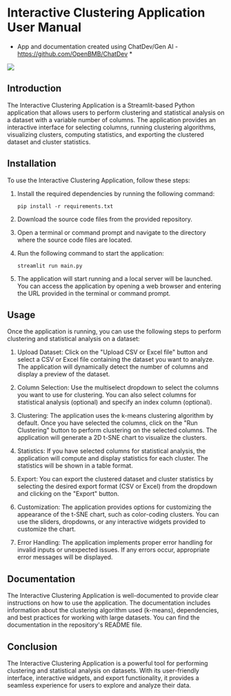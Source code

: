 # Interactive Clustering Application User Manual
* App and documentation created using ChatDev/Gen AI - https://github.com/OpenBMB/ChatDev *
<img src='https://github.com/lucasrabreu/InteractiveClustering/blob/master/img.png?raw=true' >

## Introduction
The Interactive Clustering Application is a Streamlit-based Python application that allows users to perform clustering and statistical analysis on a dataset with a variable number of columns. The application provides an interactive interface for selecting columns, running clustering algorithms, visualizing clusters, computing statistics, and exporting the clustered dataset and cluster statistics.

## Installation
To use the Interactive Clustering Application, follow these steps:

1. Install the required dependencies by running the following command:
   ```
   pip install -r requirements.txt
   ```

2. Download the source code files from the provided repository.

3. Open a terminal or command prompt and navigate to the directory where the source code files are located.

4. Run the following command to start the application:
   ```
   streamlit run main.py
   ```

5. The application will start running and a local server will be launched. You can access the application by opening a web browser and entering the URL provided in the terminal or command prompt.

## Usage
Once the application is running, you can use the following steps to perform clustering and statistical analysis on a dataset:

1. Upload Dataset: Click on the "Upload CSV or Excel file" button and select a CSV or Excel file containing the dataset you want to analyze. The application will dynamically detect the number of columns and display a preview of the dataset.

2. Column Selection: Use the multiselect dropdown to select the columns you want to use for clustering. You can also select columns for statistical analysis (optional) and specify an index column (optional).

3. Clustering: The application uses the k-means clustering algorithm by default. Once you have selected the columns, click on the "Run Clustering" button to perform clustering on the selected columns. The application will generate a 2D t-SNE chart to visualize the clusters.

4. Statistics: If you have selected columns for statistical analysis, the application will compute and display statistics for each cluster. The statistics will be shown in a table format.

5. Export: You can export the clustered dataset and cluster statistics by selecting the desired export format (CSV or Excel) from the dropdown and clicking on the "Export" button.

6. Customization: The application provides options for customizing the appearance of the t-SNE chart, such as color-coding clusters. You can use the sliders, dropdowns, or any interactive widgets provided to customize the chart.

7. Error Handling: The application implements proper error handling for invalid inputs or unexpected issues. If any errors occur, appropriate error messages will be displayed.

## Documentation
The Interactive Clustering Application is well-documented to provide clear instructions on how to use the application. The documentation includes information about the clustering algorithm used (k-means), dependencies, and best practices for working with large datasets. You can find the documentation in the repository's README file.

## Conclusion
The Interactive Clustering Application is a powerful tool for performing clustering and statistical analysis on datasets. With its user-friendly interface, interactive widgets, and export functionality, it provides a seamless experience for users to explore and analyze their data.